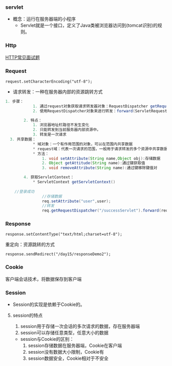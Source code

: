 ### servlet

* 概念：运行在服务器端的小程序
	* Servlet就是一个接口，定义了Java类被浏览器访问到(tomcat识别)的规则。

### Http

[HTTP常见面试题](https://www.cnblogs.com/Java3y/p/8444033.html)

### Request

`request.setCharacterEncoding("utf-8");`

* 请求转发：一种在服务器内部的资源跳转方式

```java
1. 步骤：
			1. 通过request对象获取请求转发器对象：RequestDispatcher getRequestDispatcher(String path)
			2. 使用RequestDispatcher对象来进行转发：forward(ServletRequest request, ServletResponse response) 

		2. 特点：
			1. 浏览器地址栏路径不发生变化
			2. 只能转发到当前服务器内部资源中。
			3. 转发是一次请求
  3. 共享数据：
			* 域对象：一个有作用范围的对象，可以在范围内共享数据
			* request域：代表一次请求的范围，一般用于请求转发的多个资源中共享数据
			* 方法：
				1. void setAttribute(String name,Object obj):存储数据
				2. Object getAttitude(String name):通过键获取值
				3. void removeAttribute(String name):通过键移除键值对

		4. 获取ServletContext：
			* ServletContext getServletContext()
  
    //登录成功
	            //存储数据
	            req.setAttribute("user",user);
	            //转发
	            req.getRequestDispatcher("/successServlet").forward(req,resp);
```
### Response

 `response.setContentType("text/html;charset=utf-8");`

重定向：资源跳转的方式

 `response.sendRedirect("/day15/responseDemo2");`

### Cookie

客户端会话技术，将数据保存到客户端

### Session

* Session的实现是依赖于Cookie的。

 5. session的特点
	 1. session用于存储一次会话的多次请求的数据，存在服务器端
	 2. session可以存储任意类型，任意大小的数据

	* session与Cookie的区别：
		1. session存储数据在服务器端，Cookie在客户端
		2. session没有数据大小限制，Cookie有
		3. session数据安全，Cookie相对于不安全